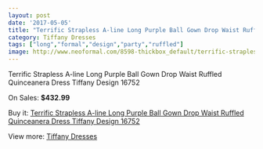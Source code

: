 ```yaml
---
layout: post
date: '2017-05-05'
title: "Terrific Strapless A-line Long Purple Ball Gown Drop Waist Ruffled Quinceanera Dress Tiffany Design 16752"
category: Tiffany Dresses
tags: ["long","formal","design","party","ruffled"]
image: http://www.neoformal.com/8598-thickbox_default/terrific-strapless-a-line-long-purple-ball-gown-drop-waist-ruffled-quinceanera-dress-tiffany-design-16752.jpg
---
```

Terrific Strapless A-line Long Purple Ball Gown Drop Waist Ruffled Quinceanera Dress Tiffany Design 16752

On Sales: **$432.99**
<a href="https://www.neoformal.com/en/tiffany-dresses/3033-terrific-strapless-a-line-long-purple-ball-gown-drop-waist-ruffled-quinceanera-dress-tiffany-design-16752.html"><amp-img layout="responsive" width="600" height="600" src="//www.neoformal.com/8598-thickbox_default/terrific-strapless-a-line-long-purple-ball-gown-drop-waist-ruffled-quinceanera-dress-tiffany-design-16752.jpg" alt="Terrific Strapless A-line Long Purple Ball Gown Drop Waist Ruffled Quinceanera Dress Tiffany Design 16752 0" /></a>
<a href="https://www.neoformal.com/en/tiffany-dresses/3033-terrific-strapless-a-line-long-purple-ball-gown-drop-waist-ruffled-quinceanera-dress-tiffany-design-16752.html"><amp-img layout="responsive" width="600" height="600" src="//www.neoformal.com/8599-thickbox_default/terrific-strapless-a-line-long-purple-ball-gown-drop-waist-ruffled-quinceanera-dress-tiffany-design-16752.jpg" alt="Terrific Strapless A-line Long Purple Ball Gown Drop Waist Ruffled Quinceanera Dress Tiffany Design 16752 1" /></a>

Buy it: [Terrific Strapless A-line Long Purple Ball Gown Drop Waist Ruffled Quinceanera Dress Tiffany Design 16752](https://www.neoformal.com/en/tiffany-dresses/3033-terrific-strapless-a-line-long-purple-ball-gown-drop-waist-ruffled-quinceanera-dress-tiffany-design-16752.html "Terrific Strapless A-line Long Purple Ball Gown Drop Waist Ruffled Quinceanera Dress Tiffany Design 16752")

View more: [Tiffany Dresses](https://www.neoformal.com/en/32-tiffany-dresses "Tiffany Dresses")